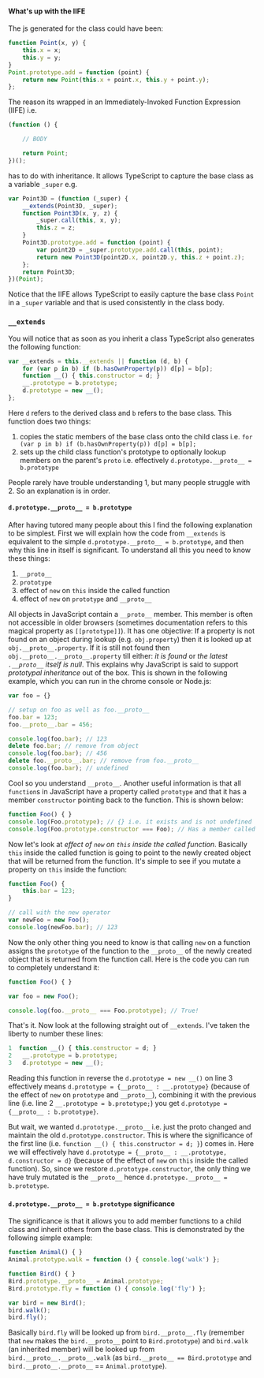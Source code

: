 #### What's up with the IIFE
The js generated for the class could have been:
```ts
function Point(x, y) {
    this.x = x;
    this.y = y;
}
Point.prototype.add = function (point) {
    return new Point(this.x + point.x, this.y + point.y);
};
```

The reason its wrapped in an Immediately-Invoked Function Expression (IIFE) i.e.

```ts
(function () {

    // BODY

    return Point;
})();
```

has to do with inheritance. It allows TypeScript to capture the base class as a variable `_super` e.g.

```ts
var Point3D = (function (_super) {
    __extends(Point3D, _super);
    function Point3D(x, y, z) {
        _super.call(this, x, y);
        this.z = z;
    }
    Point3D.prototype.add = function (point) {
        var point2D = _super.prototype.add.call(this, point);
        return new Point3D(point2D.x, point2D.y, this.z + point.z);
    };
    return Point3D;
})(Point);
```

Notice that the IIFE allows TypeScript to easily capture the base class `Point` in a `_super` variable and that is used consistently in the class body.

### `__extends`
You will notice that as soon as you inherit a class TypeScript also generates the following function:
```ts
var __extends = this.__extends || function (d, b) {
    for (var p in b) if (b.hasOwnProperty(p)) d[p] = b[p];
    function __() { this.constructor = d; }
    __.prototype = b.prototype;
    d.prototype = new __();
};
```
Here `d` refers to the derived class and `b` refers to the base class. This function does two things:
1. copies the static members of the base class onto the child class i.e. `for (var p in b) if (b.hasOwnProperty(p)) d[p] = b[p];`
1. sets up the child class function's prototype to optionally lookup members on the parent's `proto` i.e. effectively `d.prototype.__proto__ = b.prototype`

People rarely have trouble understanding 1, but many people struggle with 2. So an explanation is in order.

#### `d.prototype.__proto__ = b.prototype`

After having tutored many people about this I find the following explanation to be simplest. First we will explain how the code from `__extends` is equivalent to the simple `d.prototype.__proto__ = b.prototype`, and then why this line in itself is significant. To understand all this you need to know these things:

1. `__proto__`
1. `prototype`
1. effect of `new` on `this` inside the called function
1. effect of `new` on `prototype` and `__proto__`

All objects in JavaScript contain a `__proto__` member. This member is often not accessible in older browsers (sometimes documentation refers to this magical property as `[[prototype]]`). It has one objective: If a property is not found on an object during lookup (e.g. `obj.property`) then it is looked up at `obj.__proto__.property`. If it is still not found then `obj.__proto__.__proto__.property` till either: *it is found* or *the latest `.__proto__` itself is null*. This explains why JavaScript is said to support *prototypal inheritance* out of the box. This is shown in the following example, which you can run in the chrome console or Node.js:

```ts
var foo = {}

// setup on foo as well as foo.__proto__
foo.bar = 123;
foo.__proto__.bar = 456;

console.log(foo.bar); // 123
delete foo.bar; // remove from object
console.log(foo.bar); // 456
delete foo.__proto__.bar; // remove from foo.__proto__
console.log(foo.bar); // undefined
```

Cool so you understand `__proto__`. Another useful information is that all `function`s in JavaScript have a property called `prototype` and that it has a member `constructor` pointing back to the function. This is shown below:

```ts
function Foo() { }
console.log(Foo.prototype); // {} i.e. it exists and is not undefined
console.log(Foo.prototype.constructor === Foo); // Has a member called `constructor` pointing back to the function
```

Now let's look at *effect of `new` on `this` inside the called function*. Basically `this` inside the called function is going to point to the newly created object that will be returned from the function. It's simple to see if you mutate a property on `this` inside the function:

```ts
function Foo() {
    this.bar = 123;
}

// call with the new operator
var newFoo = new Foo();
console.log(newFoo.bar); // 123
```

Now the only other thing you need to know is that calling `new` on a function assigns the `prototype` of the function to the `__proto__` of the newly created object that is returned from the function call. Here is the code you can run to completely understand it:

```ts
function Foo() { }

var foo = new Foo();

console.log(foo.__proto__ === Foo.prototype); // True!
```

That's it. Now look at the following straight out of `__extends`. I've taken the liberty to number these lines:

```ts
1  function __() { this.constructor = d; }
2   __.prototype = b.prototype;
3   d.prototype = new __();
```

Reading this function in reverse the `d.prototype = new __()` on line 3 effectively means `d.prototype = {__proto__ : __.prototype}` (because of the effect of `new` on `prototype` and `__proto__`), combining it with the previous line (i.e. line 2 `__.prototype = b.prototype;`) you get `d.prototype = {__proto__ : b.prototype}`.

But wait, we wanted `d.prototype.__proto__` i.e. just the proto changed and maintain the old `d.prototype.constructor`. This is where the significance of the first line (i.e. `function __() { this.constructor = d; }`) comes in. Here we will effectively have `d.prototype = {__proto__ : __.prototype, d.constructor = d}` (because of the effect of `new` on `this` inside the called function). So, since we restore `d.prototype.constructor`, the only thing we have truly mutated is the `__proto__` hence `d.prototype.__proto__ = b.prototype`.

#### `d.prototype.__proto__ = b.prototype` significance

The significance is that it allows you to add member functions to a child class and inherit others from the base class. This is demonstrated by the following simple example:

```ts
function Animal() { }
Animal.prototype.walk = function () { console.log('walk') };

function Bird() { }
Bird.prototype.__proto__ = Animal.prototype;
Bird.prototype.fly = function () { console.log('fly') };

var bird = new Bird();
bird.walk();
bird.fly();
```
Basically `bird.fly` will be looked up from `bird.__proto__.fly` (remember that `new` makes the `bird.__proto__` point to `Bird.prototype`) and `bird.walk` (an inherited member) will be looked up from `bird.__proto__.__proto__.walk` (as `bird.__proto__ == Bird.prototype` and `bird.__proto__.__proto__` == `Animal.prototype`).

